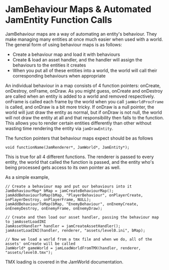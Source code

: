 JamBehaviour Maps & Automated JamEntity Function Calls
================================================
JamBehaviour maps are a way of automating an entity's behaviour. They make
managing many entities at once much easier when used with a world. The
general form of using behaviour maps is as follows:

 + Create a behaviour map and load it with behaviours
 + Create & load an asset handler, and the handler will assign the behaviours to the entities it creates
 + When you put all of these entities into a world, the world will call their corresponding behaviours when appropriate

An individual behaviour in a map consists of 4 function pointers: onCreate, onDestroy, onFrame,
onDraw. As you might guess, onCreate and onDestroy are called when an entity is added to a
world and removed respectively. onFrame is called each frame by the world when you call `jamWorldProcFrame`
is called, and onDraw is a bit more tricky. If onDraw is a null pointer, the world will just draw
the entity as normal, but if onDraw is not null, the world will not draw the entity at all and that
responsibility then falls to the function. This allows you to render certain entities differently
than other without wasting time rendering the entity via `jamDrawEntity`.

The function pointers that behaviour maps expect should be as follows

    void functionName(JamRenderer*, JamWorld*, JamEntity*);

This is true for all 4 different functions. The renderer is passed to every entity, the world
that called the function is passed, and the entity who's being processed gets access to its
own pointer as well. 

As a simple example,

    // Create a behaviour map and put our behaviours into it
    JamBehaviourMap* bMap = jamCreateBehaviourMap();
	jamAddBehaviourToMap(bMap, "PlayerBehaviour", onPlayerCreate, onPlayerDestroy, onPlayerFrame, NULL);
	jamAddBehaviourToMap(bMap, "EnemyBehaviour", onEnemyCreate, onEnemyDestroy, onEnemyFrame, onEnemyDraw);
	
	// Create and then load our asset handler, passing the behaviour map to jamAssetLoadINI
	JamAssetHandler* handler = jamCreateAssetHandler();
	jamAssetLoadINI(handler, renderer, "assets/level0.ini", bMap);
	
	// Now we load a world from a tmx file and when we do, all of the assets' onCreate will be called
	JamWorld* gameWorld = jamLoadWorldFromTMX(handler, renderer, "assets/level0.tmx");

TMX loading is covered in the JamWorld documentation.
